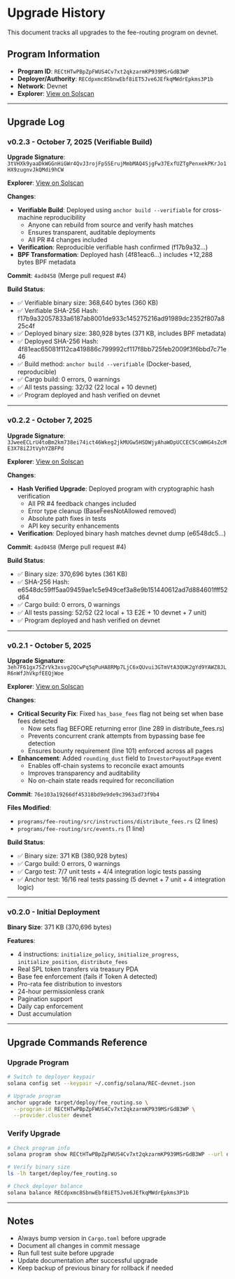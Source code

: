 # Upgrade History

This document tracks all upgrades to the fee-routing program on devnet.

## Program Information

- **Program ID**: `RECtHTwPBpZpFWUS4Cv7xt2qkzarmKP939MSrGdB3WP`
- **Deployer/Authority**: `RECdpxmc8SbnwEbf8iET5Jve6JEfkqMWdrEpkms3P1b`
- **Network**: Devnet
- **Explorer**: [View on Solscan](https://solscan.io/account/RECtHTwPBpZpFWUS4Cv7xt2qkzarmKP939MSrGdB3WP?cluster=devnet)

---

## Upgrade Log

### v0.2.3 - October 7, 2025 (Verifiable Build)

**Upgrade Signature**: `3tVHXk9yaaDkWGGnHiGWr4QvJ3rojFpSSErujMmbMAQ4SjgFw37ExfUZTgPenxekPKrJo1HX9zugnvJkQMdi9hCW`

**Explorer**: [View on Solscan](https://solscan.io/tx/3tVHXk9yaaDkWGGnHiGWr4QvJ3rojFpSSErujMmbMAQ4SjgFw37ExfUZTgPenxekPKrJo1HX9zugnvJkQMdi9hCW?cluster=devnet)

**Changes**:
- **Verifiable Build**: Deployed using `anchor build --verifiable` for cross-machine reproducibility
  - Anyone can rebuild from source and verify hash matches
  - Ensures transparent, auditable deployments
  - All PR #4 changes included
- **Verification**: Reproducible verifiable hash confirmed (f17b9a32...)
- **BPF Transformation**: Deployed hash (4f81eac6...) includes +12,288 bytes BPF metadata

**Commit**: `4ad0458` (Merge pull request #4)

**Build Status**:
- ✅ Verifiable binary size: 368,640 bytes (360 KB)
- ✅ Verifiable SHA-256 Hash: f17b9a32057833a6187ab8001de933c145275216ad91989dc2352f807a825c4f
- ✅ Deployed binary size: 380,928 bytes (371 KB, includes BPF metadata)
- ✅ Deployed SHA-256 Hash: 4f81eac65081f112ca419886c799992cf117f8bb725feb2009f3f6bbd7c71e46
- ✅ Build method: `anchor build --verifiable` (Docker-based, reproducible)
- ✅ Cargo build: 0 errors, 0 warnings
- ✅ All tests passing: 32/32 (22 local + 10 devnet)
- ✅ Program deployed and hash verified on devnet

---

### v0.2.2 - October 7, 2025

**Upgrade Signature**: `3JweeECLrU4toBm2km738ei74ict46Wkeg2jkMUGw5HSDWjyAhaWDpUCCEC5CoWHG4sZcME3X78iZJtVyhYZBFPd`

**Explorer**: [View on Solscan](https://solscan.io/tx/3JweeECLrU4toBm2km738ei74ict46Wkeg2jkMUGw5HSDWjyAhaWDpUCCEC5CoWHG4sZcME3X78iZJtVyhYZBFPd?cluster=devnet)

**Changes**:
- **Hash Verified Upgrade**: Deployed program with cryptographic hash verification
  - All PR #4 feedback changes included
  - Error type cleanup (BaseFeesNotAllowed removed)
  - Absolute path fixes in tests
  - API key security enhancements
- **Verification**: Deployed binary hash matches devnet dump (e6548dc5...)

**Commit**: `4ad0458` (Merge pull request #4)

**Build Status**:
- ✅ Binary size: 370,696 bytes (361 KB)
- ✅ SHA-256 Hash: e6548dc59ff5aa09459ae1c5e949cef3a8e9b151440612ad7d884601fff52d64
- ✅ Cargo build: 0 errors, 0 warnings
- ✅ All tests passing: 52/52 (22 local + 13 E2E + 10 devnet + 7 unit)
- ✅ Program deployed and hash verified on devnet

---

### v0.2.1 - October 5, 2025

**Upgrade Signature**: `3eh7F61gx7SZrVk3xsvg2QCwPq5qPuHA8RMp7LjC6xQUvui3GTmVtA3QUK2gYd9YAWZ8JLR6nWfJhVkpfEEQjWoe`

**Explorer**: [View on Solscan](https://solscan.io/tx/3eh7F61gx7SZrVk3xsvg2QCwPq5qPuHA8RMp7LjC6xQUvui3GTmVtA3QUK2gYd9YAWZ8JLR6nWfJhVkpfEEQjWoe?cluster=devnet)

**Changes**:
- **Critical Security Fix**: Fixed `has_base_fees` flag not being set when base fees detected
  - Now sets flag BEFORE returning error (line 289 in distribute_fees.rs)
  - Prevents concurrent crank attempts from bypassing base fee detection
  - Ensures bounty requirement (line 101) enforced across all pages
- **Enhancement**: Added `rounding_dust` field to `InvestorPayoutPage` event
  - Enables off-chain systems to reconcile exact amounts
  - Improves transparency and auditability
  - No on-chain state reads required for reconciliation

**Commit**: `76e103a19266df45318bd9e9de9c3963ad73f9b4`

**Files Modified**:
- `programs/fee-routing/src/instructions/distribute_fees.rs` (2 lines)
- `programs/fee-routing/src/events.rs` (1 line)

**Build Status**:
- ✅ Binary size: 371 KB (380,928 bytes)
- ✅ Cargo build: 0 errors, 0 warnings
- ✅ Cargo test: 7/7 unit tests + 4/4 integration logic tests passing
- ✅ Anchor test: 16/16 real tests passing (5 devnet + 7 unit + 4 integration logic)

---

### v0.2.0 - Initial Deployment

**Binary Size**: 371 KB (370,696 bytes)

**Features**:
- 4 instructions: `initialize_policy`, `initialize_progress`, `initialize_position`, `distribute_fees`
- Real SPL token transfers via treasury PDA
- Base fee enforcement (fails if Token A detected)
- Pro-rata fee distribution to investors
- 24-hour permissionless crank
- Pagination support
- Daily cap enforcement
- Dust accumulation

---

## Upgrade Commands Reference

### Upgrade Program

```bash
# Switch to deployer keypair
solana config set --keypair ~/.config/solana/REC-devnet.json

# Upgrade program
anchor upgrade target/deploy/fee_routing.so \
  --program-id RECtHTwPBpZpFWUS4Cv7xt2qkzarmKP939MSrGdB3WP \
  --provider.cluster devnet
```

### Verify Upgrade

```bash
# Check program info
solana program show RECtHTwPBpZpFWUS4Cv7xt2qkzarmKP939MSrGdB3WP --url devnet

# Verify binary size
ls -lh target/deploy/fee_routing.so

# Check deployer balance
solana balance RECdpxmc8SbnwEbf8iET5Jve6JEfkqMWdrEpkms3P1b
```

---

## Notes

- Always bump version in `Cargo.toml` before upgrade
- Document all changes in commit message
- Run full test suite before upgrade
- Update documentation after successful upgrade
- Keep backup of previous binary for rollback if needed
